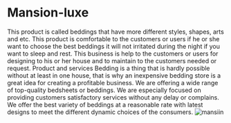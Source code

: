 # Mansion-luxe
This product is called beddings that have more different styles, shapes, arts and etc. This product is comfortable to the customers or users if he or she want to choose the best beddings it will not irritated during the night if you want to sleep and rest. This business is help to the customers or users for designing to his or her house and to maintain to the customers needed or request. 
Product and services Bedding is a thing that is hardly possible without at least in one house, that is why an inexpensive bedding store is a great idea for creating a profitable business. We are offering a wide range of top-quality bedsheets or beddings. We are especially focused on providing customers satisfactory services without any delay or complains. We offer the best variety of beddings at a reasonable rate with latest designs to meet the different dynamic choices of the consumers. 
![mansiin](https://user-images.githubusercontent.com/56391822/142856659-14443b49-1237-415b-8152-6416712201c5.png)
